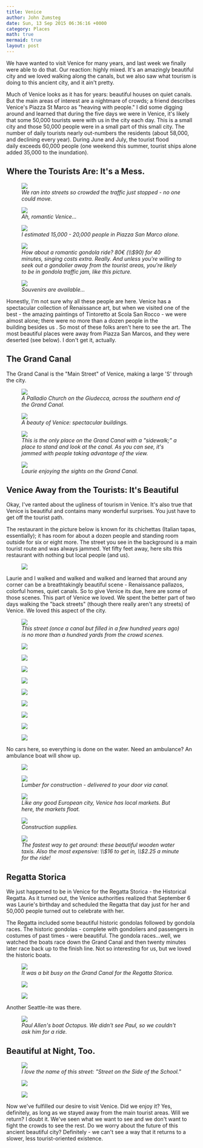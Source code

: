 ```yaml
---
title: Venice
author: John Zumsteg
date: Sun, 13 Sep 2015 06:36:16 +0000
category: Places
math: true
mermaid: true
layout: post
---
```

We have wanted to visit Venice for many years, and last week we finally were able to do that. Our reaction: highly mixed. It's an amazingly beautiful city and we loved walking along the canals, but we also saw what tourism is doing to this ancient city, and it ain't pretty.

Much of Venice looks as it has for years: beautiful houses on quiet canals. But the main areas of interest are a nightmare of crowds; a friend describes Venice's Piazza St Marco as "heaving with people." I did some digging around and learned that during the five days we were in Venice, it's likely that some 50,000 tourists were with us in the city each day. This is a small city and those 50,000 people were in a small part of this small city. The number of daily tourists nearly out-numbers the residents (about 58,000, and declining every year). During June and July, the tourist flood daily exceeds 60,000 people (one weekend this summer, tourist ships alone added 35,000 to the inundation).
<h2>Where the Tourists Are: It's a Mess.</h2>
<figure class = "portrait">
	<img src="{{site.url}}/assets/images/2015/09/Venice-crowds-1.jpg"/>
	<figcaption><em>We ran into streets so crowded the traffic just stopped - no one could move.</em></figcaption>
</figure>



<figure class = "landscape">
	<img src="{{site.url}}/assets/images/2015/09/Venice-crowds-2.jpg"/>
	<figcaption><em>Ah, romantic Venice...</em></figcaption>
</figure>



<figure class = "landscape">
	<img src="{{site.url}}/assets/images/2015/09/Venice-crowds-3.jpg"/>
	<figcaption><em>I estimated 15,000 - 20,000 people in Piazza San Marco alone.</em></figcaption>
</figure>



<figure class = "portrait">
	<img src="{{site.url}}/assets/images/2015/09/Venice-crowds-4.jpg"/>
	<figcaption><em>How about a romantic gondola ride? 80€ (\\$90) for 40 minutes, singing costs extra. Really. And unless you're willing to seek out a gondolier away from the tourist areas, you're likely to be in gondola traffic jam, like this picture.</em></figcaption>
</figure>



<figure class = "landscape">
	<img src="{{site.url}}/assets/images/2015/09/DSC09113.jpg"/>
	<figcaption><em>Souvenirs are available...</em></figcaption>
</figure>



Honestly, I'm not sure why all these people are here. Venice has a spectacular collection of Renaissance art, but when we visited one of the best - the amazing paintings of Tintoretto at Scola San Rocco - we were almost alone; there were no more than a dozen people in the building besides us . So most of these folks aren't here to see the art. The most beautiful places were away from Piazza San Marcos, and they were deserted (see below). I don't get it, actually.
<h2>The Grand Canal</h2>
The Grand Canal is the "Main Street" of Venice, making a large 'S' through the city.

<figure class = "landscape">
	<img src="{{site.url}}/assets/images/2015/09/DSC08913.jpg"/>
	<figcaption><em>A Palladio Church on the Giudecca, across the southern end of the Grand Canal.</em></figcaption>
</figure>



<figure class = "landscape">
	<img src="{{site.url}}/assets/images/2015/09/DSC08926.jpg"/>
	<figcaption><em>A beauty of Venice: spectacular buildings.</em></figcaption>
</figure>



<figure class = "landscape">
	<img src="{{site.url}}/assets/images/2015/09/DSC08879.jpg"/>
	<figcaption><em>This is the only place on the Grand Canal with a "sidewalk;" a place to stand and look at the canal. As you can see, it's jammed with people taking advantage of the view.</em></figcaption>
</figure>



<figure class = "portrait">
	<img src="{{site.url}}/assets/images/2015/09/DSC08872.jpg"/>
	<figcaption><em>Laurie enjoying the sights on the Grand Canal.</em></figcaption>
</figure>


<h2>Venice Away from the Tourists: It's Beautiful</h2>
Okay, I've ranted about the ugliness of tourism in Venice. It's also true that Venice is beautiful and contains many wonderful surprises. You just have to get off the tourist path.

The restaurant in the picture below is known for its chichettas (Italian tapas, essentially); it has room for about a dozen people and standing room outside for six or eight more. The street you see in the background is a main tourist route and was always jammed. Yet fifty feet away, here sits this restaurant with nothing but local people (and us).

<figure class = "portrait">
	<img src="{{site.url}}/assets/images/2015/09/DSC09115.jpg"/>
	<figcaption></figcaption>
</figure>



Laurie and I walked and walked and walked and learned that around any corner can be a breathtakingly beautiful scene - Renaissance pallazos, colorful homes, quiet canals. So to give Venice its due, here are some of those scenes. This part of Venice we loved.
We spent the better part of two days walking the "back streets" (though there really aren't any streets) of Venice. We loved this aspect of the city.

<figure class = "landscape">
	<img src="{{site.url}}/assets/images/2015/09/DSC08984.jpg"/>
	<figcaption><em>This street (once a canal but filled in a few hundred years ago) is no more than a hundred yards from the crowd scenes.</em></figcaption>
</figure>



<figure class = "portrait">
	<img src="{{site.url}}/assets/images/2015/09/DSC09111.jpg"/>
	<figcaption></figcaption>
</figure>

 <figure class = "portrait">
	<img src="{{site.url}}/assets/images/2015/09/DSC09022.jpg"/>
	<figcaption></figcaption>
</figure>

 <figure class = "portrait">
	<img src="{{site.url}}/assets/images/2015/09/DSC09003.jpg"/>
	<figcaption></figcaption>
</figure>

 <figure class = "portrait">
	<img src="{{site.url}}/assets/images/2015/09/DSC08999.jpg"/>
	<figcaption></figcaption>
</figure>

 <figure class = "landscape">
	<img src="{{site.url}}/assets/images/2015/09/DSC08972.jpg"/>
	<figcaption></figcaption>
</figure>

 <figure class = "portrait">
	<img src="{{site.url}}/assets/images/2015/09/DSC08900.jpg"/>
	<figcaption></figcaption>
</figure>

 <figure class = "portrait">
	<img src="{{site.url}}/assets/images/2015/09/DSC08862.jpg"/>
	<figcaption></figcaption>
</figure>

 <figure class = "portrait">
	<img src="{{site.url}}/assets/images/2015/09/DSC08851.jpg"/>
	<figcaption></figcaption>
</figure>

 <figure class = "landscape">
	<img src="{{site.url}}/assets/images/2015/09/DSC08850.jpg"/>
	<figcaption></figcaption>
</figure>



No cars here, so everything is done on the water. Need an ambulance? An ambulance boat will show up.

<figure class = "landscape">
	<img src="{{site.url}}/assets/images/2015/09/DSC09018.jpg"/>
	<figcaption></figcaption>
</figure>



<figure class = "landscape">
	<img src="{{site.url}}/assets/images/2015/09/DSC09107.jpg"/>
	<figcaption><em>Lumber for construction - delivered to your door via canal.</em></figcaption>
</figure>



<figure class = "landscape">
	<img src="{{site.url}}/assets/images/2015/09/DSC08969.jpg"/>
	<figcaption><em>Like any good European city, Venice has local markets. But here, the markets float.</em></figcaption>
</figure>



<figure class = "landscape">
	<img src="{{site.url}}/assets/images/2015/09/DSC08970.jpg"/>
	<figcaption><em>Construction supplies.</em></figcaption>
</figure>



<figure class = "landscape">
	<img src="{{site.url}}/assets/images/2015/09/DSC08875.jpg"/>
	<figcaption><em>The fastest way to get around: these beautiful wooden water taxis. Also the most expensive: \\$16 to get in, \\$2.25 a minute for the ride!</em></figcaption>
</figure>


<h2>Regatta Storica</h2>
We just happened to be in Venice for the Regatta Storica - the Historical Regatta. As it turned out, the Venice authorities realized that September 6 was Laurie's birthday and scheduled the Regatta that day just for her and 50,000 people turned out to celebrate with her.

The Regatta included some beautiful historic gondolas followed by gondola races. The historic gondolas - complete with gondoliers and passengers in costumes of past times - were beautiful. The gondola races...well, we watched the boats race down the Grand Canal and then twenty minutes later race back up to the finish line. Not so interesting for us, but we loved the historic boats.

<figure class = "landscape">
	<img src="{{site.url}}/assets/images/2015/09/DSC08894.jpg"/>
	<figcaption><em>It was a bit busy on the Grand Canal for the Regatta Storica.</em></figcaption>
</figure>



<figure class = "landscape">
	<img src="{{site.url}}/assets/images/2015/09/DSC08910.jpg"/>
	<figcaption></figcaption>
</figure>

 <figure class = "landscape">
	<img src="{{site.url}}/assets/images/2015/09/DSC08892.jpg"/>
	<figcaption></figcaption>
</figure>



Another Seattle-ite was there.

<figure class = "landscape">
	<img src="{{site.url}}/assets/images/2015/09/DSC08993.jpg"/>
	<figcaption><em>Paul Allen's boat Octopus. We didn't see Paul, so we couldn't ask him for a ride.</em></figcaption>
</figure>


<h2>Beautiful at Night, Too.</h2>
<figure class = "landscape">
	<img src="{{site.url}}/assets/images/2015/09/DSC09046.jpg"/>
	<figcaption><em>I love the name of this street: "Street on the Side of the School."</em></figcaption>
</figure>



<figure class = "landscape">
	<img src="{{site.url}}/assets/images/2015/09/DSC09043.jpg"/>
	<figcaption></figcaption>
</figure>

 <figure class = "landscape">
	<img src="{{site.url}}/assets/images/2015/09/DSC09067.jpg"/>
	<figcaption></figcaption>
</figure>



Now we've fulfilled our desire to visit Venice. Did we enjoy it? Yes, definitely, as long as we stayed away from the main tourist areas. Will we return? I doubt it. We've seen what we want to see and we don't want to fight the crowds to see the rest. Do we worry about the future of this ancient beautiful city? Definitely - we can't see a way that it returns to a slower, less tourist-oriented existence.

&nbsp;

&nbsp;

&nbsp;
